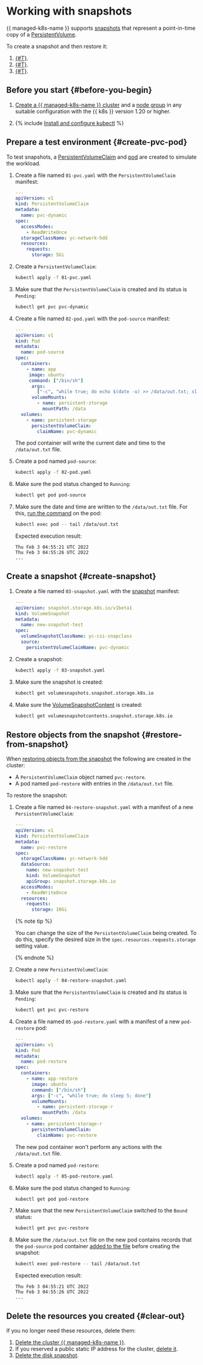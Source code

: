 # Working with snapshots

{{ managed-k8s-name }} supports [snapshots](https://kubernetes.io/docs/concepts/storage/volume-snapshots/) that represent a point-in-time copy of a [PersistentVolume](../concepts/volume.md#provisioning-volumes).

To create a snapshot and then restore it:
1. [{#T}](#create-pvc-pod).
1. [{#T}](#create-snapshot).
1. [{#T}](#restore-from-snapshot).

## Before you start {#before-you-begin}

1. [Create a {{ managed-k8s-name }} cluster](../../managed-kubernetes/operations/kubernetes-cluster/kubernetes-cluster-create.md) and a [node group](../../managed-kubernetes/operations/node-group/node-group-create.md) in any suitable configuration with the {{ k8s }} version 1.20 or higher.

1. {% include [Install and configure kubectl](../../_includes/managed-kubernetes/kubectl-install.md) %}

## Prepare a test environment {#create-pvc-pod}

To test snapshots, a [PersistentVolumeClaim](../concepts/volume.md#persistent-volume) and [pod](../concepts/index.md#pod) are created to simulate the workload.

1. Create a file named `01-pvc.yaml` with the `PersistentVolumeClaim` manifest:

  
   ```yaml
   ---
   apiVersion: v1
   kind: PersistentVolumeClaim
   metadata:
     name: pvc-dynamic
   spec:
     accessModes:
       - ReadWriteOnce
     storageClassName: yc-network-hdd
     resources:
       requests:
         storage: 5Gi
   ```


1. Create a `PersistentVolumeClaim`:

   ```bash
   kubectl apply -f 01-pvc.yaml
   ```

1. Make sure that the `PersistentVolumeClaim` is created and its status is `Pending`:

   ```bash
   kubectl get pvc pvc-dynamic
   ```

1. Create a file named `02-pod.yaml` with the `pod-source` manifest:

   ```yaml
   ---
   apiVersion: v1
   kind: Pod
   metadata:
     name: pod-source
   spec:
     containers:
       - name: app
        image: ubuntu
        command: ["/bin/sh"]
         args:
           ["-c", "while true; do echo $(date -u) >> /data/out.txt; sleep 5; done"]
         volumeMounts:
           - name: persistent-storage
             mountPath: /data
     volumes:
       - name: persistent-storage
         persistentVolumeClaim:
           claimName: pvc-dynamic
   ```

   The pod container will write the current date and time to the `/data/out.txt` file.

1. Create a pod named `pod-source`:

   ```bash
   kubectl apply -f 02-pod.yaml
   ```

1. Make sure the pod status changed to `Running`:

   ```bash
   kubectl get pod pod-source
   ```

1. Make sure the date and time are written to the `/data/out.txt` file. For this, [run the command](https://kubernetes.io/docs/tasks/debug-application-cluster/get-shell-running-container/) on the pod:

   ```bash
   kubectl exec pod -- tail /data/out.txt
   ```

   Expected execution result:

   ```text
   Thu Feb 3 04:55:21 UTC 2022
   Thu Feb 3 04:55:26 UTC 2022
   ...
   ```

## Create a snapshot {#create-snapshot}

1. Create a file named `03-snapshot.yaml` with the [snapshot](https://kubernetes.io/docs/concepts/storage/volume-snapshots/#volumesnapshots) manifest:

   ```yaml
   ---
   apiVersion: snapshot.storage.k8s.io/v1beta1
   kind: VolumeSnapshot
   metadata:
     name: new-snapshot-test
   spec:
     volumeSnapshotClassName: yc-csi-snapclass
     source:
       persistentVolumeClaimName: pvc-dynamic
   ```

1. Create a snapshot:

   ```bash
   kubectl apply -f 03-snapshot.yaml
   ```

1. Make sure the snapshot is created:

   ```bash
   kubectl get volumesnapshots.snapshot.storage.k8s.io
   ```

1. Make sure the [VolumeSnapshotContent](https://kubernetes.io/docs/concepts/storage/volume-snapshots/#introduction) is created:

   ```bash
   kubectl get volumesnapshotcontents.snapshot.storage.k8s.io
   ```

## Restore objects from the snapshot {#restore-from-snapshot}

When [restoring objects from the snapshot](https://kubernetes.io/docs/concepts/storage/persistent-volumes/#volume-snapshot-and-restore-volume-from-snapshot-support) the following are created in the cluster:
* A `PersistentVolumeClaim` object named `pvc-restore`.
* A pod named `pod-restore` with entries in the `/data/out.txt` file.

To restore the snapshot:
1. Create a file named `04-restore-snapshot.yaml` with a manifest of a new `PersistentVolumeClaim`:

   
   ```yaml
   ---
   apiVersion: v1
   kind: PersistentVolumeClaim
   metadata:
     name: pvc-restore
   spec:
     storageClassName: yc-network-hdd
     dataSource:
       name: new-snapshot-test
       kind: VolumeSnapshot
       apiGroup: snapshot.storage.k8s.io
     accessModes:
       - ReadWriteOnce
     resources:
       requests:
         storage: 10Gi
   ```


   {% note tip %}

   You can change the size of the `PersistentVolumeClaim` being created. To do this, specify the desired size in the `spec.resources.requests.storage` setting value.

   {% endnote %}

1. Create a new `PersistentVolumeClaim`:

   ```bash
   kubectl apply -f 04-restore-snapshot.yaml
   ```

1. Make sure that the `PersistentVolumeClaim` is created and its status is `Pending`:

   ```bash
   kubectl get pvc pvc-restore
   ```

1. Create a file named `05-pod-restore.yaml` with a manifest of a new `pod-restore` pod:

   ```yaml
   ---
   apiVersion: v1
   kind: Pod
   metadata:
     name: pod-restore
   spec:
     containers:
       - name: app-restore
         image: ubuntu
         command: ["/bin/sh"]
         args: ["-c", "while true; do sleep 5; done"]
         volumeMounts:
           - name: persistent-storage-r
             mountPath: /data
     volumes:
       - name: persistent-storage-r
         persistentVolumeClaim:
           claimName: pvc-restore
   ```

   The new pod container won't perform any actions with the `/data/out.txt` file.

1. Create a pod named `pod-restore`:

   ```bash
   kubectl apply -f 05-pod-restore.yaml
   ```

1. Make sure the pod status changed to `Running`:

   ```bash
   kubectl get pod pod-restore
   ```

1. Make sure that the new `PersistentVolumeClaim` switched to the `Bound` status:

   ```bash
   kubectl get pvc pvc-restore
   ```

1. Make sure the `/data/out.txt` file on the new pod contains records that the `pod-source` pod container [added to the file](#create-pvc-pod) before creating the snapshot:

   ```bash
   kubectl exec pod-restore -- tail /data/out.txt
   ```

   Expected execution result:

   ```text
   Thu Feb 3 04:55:21 UTC 2022
   Thu Feb 3 04:55:26 UTC 2022
   ...
   ```

## Delete the resources you created {#clear-out}

If you no longer need these resources, delete them:
1. [Delete the cluster {{ managed-k8s-name }}](../operations/kubernetes-cluster/kubernetes-cluster-delete.md).
1. If you reserved a public static IP address for the cluster, [delete it](../../vpc/operations/address-delete.md).
1. [Delete the disk snapshot](../../compute/operations/snapshot-control/delete.md).